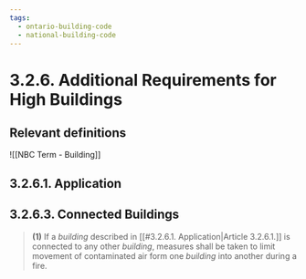 ```yaml
---
tags:
  - ontario-building-code
  - national-building-code
---
```


# 3.2.6. Additional Requirements for High Buildings
## Relevant definitions
![[NBC Term - Building]]
## 3.2.6.1. Application
## 3.2.6.3. Connected Buildings
> **(1)** If a *building* described in [[#3.2.6.1. Application|Article 3.2.6.1.]] is connected to any other *building*, measures shall be taken to limit movement of contaminated air form one *building* into another during a fire.